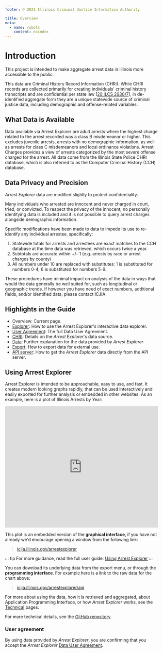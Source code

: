 ```yaml
---
footer: © 2021 Illinois Criminal Justice Information Authority

title: Overview
meta:
  - name: robots
    content: noindex
---
```


# Introduction

This project is intended to make aggregate arrest data in Illinois more accessible to the public.

This data are Criminal History Record Information (CHRI). While CHRI records are collected primarily for creating individuals' criminal history transcripts and are confidential per state law [[20 ILCS 2630/7](https://www.ilga.gov/legislation/ilcs/ilcs3.asp?ActID=350&ChapterID=5)], in de-identified aggregate form they are a unique statewide source of criminal justice data, including demographic and offense-related variables.

## What Data is Available

Data available via Arrest Explorer are adult arrests where the highest charge related to the arrest recorded was a class B misdemeanor or higher. This excludes juvenile arrests, arrests with no demographic information, as well as arrests for class C misdemeanors and local ordinance violations. Arrest Charges provides a view of arrests categorized by the most severe offense charged for the arrest. All data come from the Illinois State Police CHRI database, which is also referred to as the Computer Criminal History (CCH) database.

## Data Privacy and Precision

_Arrest Explorer_ data are modified slightly to protect confidentiality.

Many individuals who arrested are innocent and never charged in court, tried, or convicted. To respect the privacy of the innocent, no personally identifying data is included and it is not possible to query arrest charges alongside demographic information.

Specific modifications have been made to data to impede its use to re-identify any individual arrestee, specifically:

1.  Statewide totals for arrests and arrestees are exact matches to the CCH database at the time data was retrieved, which occurs twice a year.
2.  Subtotals are accurate within +/- 1 (e.g. arrests by race or arrest charges by county)
3.  All numbers under 10 are replaced with substitutes: 1 is substituted for numbers 0-4, 6 is substituted for numbers 5-9.

These procedures have minimal impact on analysis of the data in ways that would the data generally be well suited for, such as longitudinal or geographic trends. If however you have need of exact numbers, additional fields, and/or identified data, please contact ICJIA.

## Highlights in the Guide

- Overview: Current page.
- [Explorer](/explorer): How to use the Arrest Explorer's interactive data explorer.
- [User Agreement](/user_agreement): The full Data User Agreement.
- [CHRI](/technical/chri): Details on the _Arrest Explorer_'s data source.
- [Data](/technical/data): Further explanation for the data provided by _Arrest Explorer_.
- [Export](/technical/export-data): How to export data for external use.
- [API server](/technical/api): How to get the _Arrest Explorer_ data directly from the API server.

## Using Arrest Explorer

Arrest Explorer is intended to be approachable, easy to use, and fast. It creates modern looking graphs rapidly, that can be used interactively and easily exported for further analysis or embedded in other websites. As an example, here is a plot of Illinois Arrests by Year:

<iframe title="Plot of Illinois Arrests by Year" width="100%" height="400" frameborder="0" src="https://icjia.illinois.gov/arrestexplorer/?embed"></iframe>

This plot is an embedded version of the **graphical interface**, if you have not already we'd encourage opening a window from the following link:

> <a href="https://icjia.illinois.gov/arrestexplorer" target="\_blank">icjia.illinois.gov/arrestexplorer</a>

::: tip
For more guidance, read the full user guide: [Using Arrest Explorer](/explorer)
:::

You can download its underlying data from the export menu, or through the **programming interface**. For example here is a link to the raw data for the chart above:

> [icjia.illinois.gov/arrestexplorer/api](https://icjia.illinois.gov/arrestexplorer/api)

For more about using the data, how it is retrieved and aggregated, about Application Programming Interface, or how _Arrest Explorer_ works, see the [Technical](/technical/) pages.

For more technical details, see the [GitHub repository](https://github.com/ICJIA/arrest_explorer).

### User agreement

By using data provided by _Arrest Explorer_, you are confirming that you accept the _Arrest Explorer_ [Data User Agreement](/User_Agreement).

<FundingStatement />
